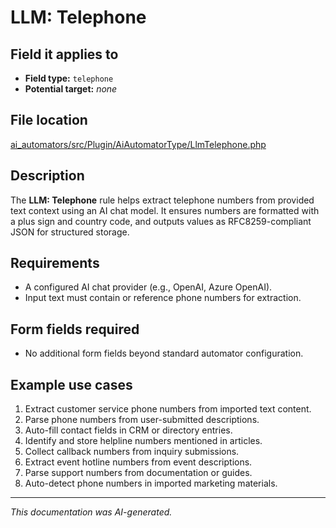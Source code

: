 # LLM: Telephone

## Field it applies to

- **Field type:** `telephone`
- **Potential target:** *none*

## File location

[ai_automators/src/Plugin/AiAutomatorType/LlmTelephone.php](https://git.drupalcode.org/project/ai/-/blob/1.2.x/modules/ai_automators/src/Plugin/AiAutomatorType/LlmTelephone.php?ref_type=heads)

## Description

The **LLM: Telephone** rule helps extract telephone numbers from provided text context using an AI chat model.
It ensures numbers are formatted with a plus sign and country code, and outputs values as RFC8259-compliant JSON for structured storage.

## Requirements

- A configured AI chat provider (e.g., OpenAI, Azure OpenAI).
- Input text must contain or reference phone numbers for extraction.

## Form fields required

- No additional form fields beyond standard automator configuration.

## Example use cases

1. Extract customer service phone numbers from imported text content.
2. Parse phone numbers from user-submitted descriptions.
3. Auto-fill contact fields in CRM or directory entries.
4. Identify and store helpline numbers mentioned in articles.
5. Collect callback numbers from inquiry submissions.
6. Extract event hotline numbers from event descriptions.
7. Parse support numbers from documentation or guides.
8. Auto-detect phone numbers in imported marketing materials.

---

*This documentation was AI-generated.*

